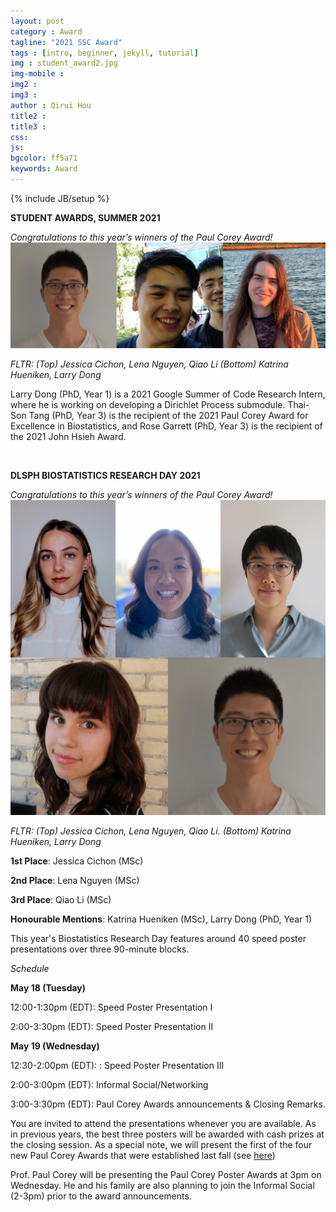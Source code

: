 ```yaml
---
layout: post
category : Award
tagline: "2021 SSC Award"
tags : [intro, beginner, jekyll, tutorial]
img : student_award2.jpg
img-mobile :
img2 : 
img3 :
author : Qirui Hou
title2 :
title3 :
css:
js:
bgcolor: ff5a71
keywords: Award
---
```


{% include JB/setup %}

**STUDENT AWARDS, SUMMER 2021**

_Congratulations to this year’s winners of the Paul Corey Award!_
![Summer2021Awards](/assets/images/post/Summer2021Awards.png)

_FLTR: (Top) Jessica Cichon, Lena Nguyen, Qiao Li (Bottom) Katrina Hueniken, Larry Dong_

Larry Dong (PhD, Year 1) is a 2021 Google Summer of Code Research Intern, where he is working on developing a Dirichlet Process submodule. Thai-Son Tang (PhD, Year 3) is the recipient of the 2021 Paul Corey Award for Excellence in Biostatistics, and Rose Garrett (PhD, Year 3) is the recipient of the 2021 John Hsieh Award.

<br/>

**DLSPH BIOSTATISTICS RESEARCH DAY 2021**

_Congratulations to this year’s winners of the Paul Corey Award!_
![Summer2021_2](/assets/images/post/Summer2021_2.jpg)

_FLTR: (Top) Jessica Cichon, Lena Nguyen, Qiao Li. (Bottom) Katrina Hueniken, Larry Dong_

**1st Place**: Jessica Cichon (MSc)

**2nd Place**: Lena Nguyen (MSc)

**3rd Place**: Qiao Li (MSc)

**Honourable Mentions**: Katrina Hueniken (MSc), Larry Dong (PhD, Year 1)

This year's Biostatistics Research Day features around 40 speed poster presentations over three 90-minute blocks.

_Schedule_

**May 18 (Tuesday)**

12:00-1:30pm (EDT): Speed Poster Presentation I

2:00-3:30pm (EDT): Speed Poster Presentation II

**May 19 (Wednesday)**

12:30-2:00pm (EDT): : Speed Poster Presentation III

2:00-3:00pm (EDT): Informal Social/Networking

3:00-3:30pm (EDT):  Paul Corey Awards announcements & Closing Remarks.

You are invited to attend the presentations whenever you are available. As in previous years, the best three posters will be awarded with cash prizes at the closing session. As a special note, we will present the first of the four new Paul Corey Awards that were established last fall (see [here](https://www.dlsph.utoronto.ca/students/current-students/student-awards-funding-opportunities/students-awards-funding-internal/))

Prof. Paul Corey will be presenting the Paul Corey Poster Awards at 3pm on Wednesday. He and his family are also planning to join the Informal Social (2-3pm) prior to the award announcements.







